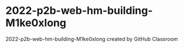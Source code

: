 # 2022-p2b-web-hm-building-M1ke0xlong
2022-p2b-web-hm-building-M1ke0xlong created by GitHub Classroom
